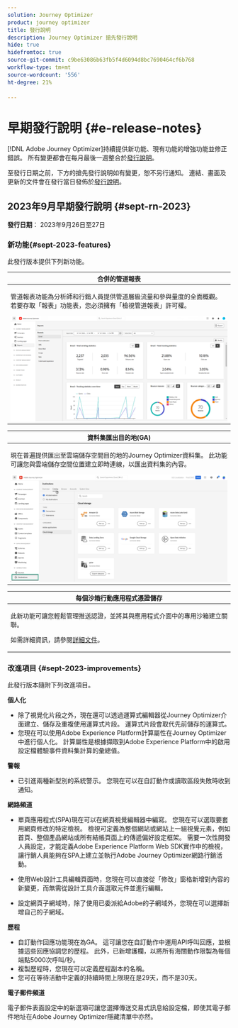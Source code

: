 ```yaml
---
solution: Journey Optimizer
product: journey optimizer
title: 發行說明
description: Journey Optimizer 搶先發行說明
hide: true
hidefromtoc: true
source-git-commit: c9be63086b63fb5f4d6094d8bc7690464cf6b768
workflow-type: tm+mt
source-wordcount: '556'
ht-degree: 21%

---
```


# 早期發行說明 {#e-release-notes}

[!DNL Adobe Journey Optimizer]持續提供新功能、現有功能的增強功能並修正錯誤。 所有變更都會在每月最後一週整合於[發行說明](release-notes.md)。

至發行日期之前，下方的搶先發行說明如有變更，恕不另行通知。 連結、畫面及更新的文件會在發行當日發佈於[發行說明](release-notes.md)。

## 2023年9月早期發行說明 {#sept-rn-2023}

**發行日期**： 2023年9月26日至27日

### 新功能{#sept-2023-features}

此發行版本提供下列新功能。


<table>
<thead>
<tr>
<th><strong>合併的管道報表</strong><br/></th>
</tr>
</thead>
<tbody>
<tr>
<td>
<p>管道報表功能為分析師和行銷人員提供管道層級流量和參與量度的全面概觀。 若要存取「報表」功能表，您必須擁有「檢視管道報表」許可權。</p>
<img src="assets/channel-reports.png"/>
<!--p>For more information, refer to the <a href="../in-app/get-started-in-app.md">detailed documentation</a>.</p-->
</tr>
</tbody>
</table>


<table>
<thead>
<tr>
<th><strong>資料集匯出目的地(GA)</strong><br/></th>
</tr>
</thead>
<tbody>
<tr>
<td>
<p>現在普遍提供匯出至雲端儲存空間目的地的Journey Optimizer資料集。 此功能可讓您與雲端儲存空間位置建立即時連線，以匯出資料集的內容。 </p>
<img src="../data/assets/dataset-export-setup.png">
<!--p>For more information, refer to the <a href="../audience/get-started-audience-orchestration.md">detailed documentation</a>.</p-->
</td>
</tr>
</tbody>
</table>

<table>
<thead>
<tr>
<th><strong>每個沙箱行動應用程式憑證儲存</strong><br/></th>
</tr>
</thead>
<tbody>
<tr>
<td>
<p>此新功能可讓您輕鬆管理推送認證，並將其與應用程式介面中的專用沙箱建立關聯。</p>
<p>如需詳細資訊，請參閱<a href="../in-app/inapp-configuration.md">詳細文件</a>。</p>
</tr>
</tbody>
</table>

### 改進項目 {#sept-2023-improvements}

此發行版本隨附下列改進項目。

<!--**Audiences**

* You can now target audiences uploaded from a CSV file into journeys and campaigns.
* You can now target audiences resulting from composition workflows into journeys. -->

**個人化**

* 除了視覺化片段之外，現在還可以透過運算式編輯器從Journey Optimizer介面建立、儲存及重複使用運算式片段。 運算式片段會取代先前儲存的運算式。
* 您現在可以使用Adobe Experience Platform計算屬性在Journey Optimizer中進行個人化。 計算屬性是根據擷取到Adobe Experience Platform中的啟用設定檔體驗事件資料集計算的彙總值。

**警報**

* 已引進兩種新型別的系統警示。 您現在可以在自訂動作或讀取區段失敗時收到通知。

**網路頻道**

* 單頁應用程式(SPA)現在可以在網頁視覺編輯器中編寫。 您現在可以選取要套用網頁修改的特定檢視。 檢視可定義為整個網站或網站上一組視覺元素，例如首頁、整個產品網站或所有結帳頁面上的傳遞偏好設定框架。 需要一次性開發人員設定，才能定義Adobe Experience Platform Web SDK實作中的檢視，讓行銷人員能夠在SPA上建立並執行Adobe Journey Optimizer網路行銷活動。

* 使用Web設計工具編輯頁面時，您現在可以直接從「修改」窗格新增對內容的新變更，而無需從設計工具介面選取元件並進行編輯。
* 設定網頁子網域時，除了使用已委派給Adobe的子網域外，您現在可以選擇新增自己的子網域。

**歷程**

* 自訂動作回應功能現在為GA。 這可讓您在自訂動作中運用API呼叫回應，並根據這些回應協調您的歷程。 此外，已新增護欄，以將所有海關動作限製為每個端點5000次呼叫/秒。
* 複製歷程時，您現在可以定義歷程副本的名稱。
* 您可在等待活動中定義的持續時間上限現在是29天，而不是30天。

**電子郵件頻道**

電子郵件表面設定中的新選項可讓您選擇傳送交易式訊息給設定檔，即使其電子郵件地址在Adobe Journey Optimizer隱藏清單中亦然。

<!--**Decision management**

Enhancements have been made to the audience picker in journeys or campaigns, with the addition of new columns displaying the origin and update frequency of audiences.    -->